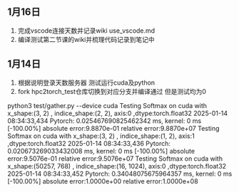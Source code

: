 ## 1月16日
1. 完成vscode连接天数并记录wiki use_vscode.md
2. 编译测试第二节课的wiki并梳理代码记录到笔记中

## 1月14日
1. 根据说明登录天数服务器 测试运行cuda及python
2. fork hpc2torch_test仓库切换到对应分支并编译通过  但是测试均为0

python3 test/gather.py --device cuda
Testing Softmax on cuda with x_shape:(3, 2) , indice_shape:(2, 2), axis:0 ,dtype:torch.float32
2025-01-14 08:34:33,434 Pytorch: 0.025467690825462342 ms, kernel: 0 ms [-100.00%]
absolute error:9.8870e-01
relative error:9.8870e+07
Testing Softmax on cuda with x_shape:(3, 2) , indice_shape:(1, 2), axis:1 ,dtype:torch.float32
2025-01-14 08:34:33,436 Pytorch: 0.020673269033432008 ms, kernel: 0 ms [-100.00%]
absolute error:9.5076e-01
relative error:9.5076e+07
Testing Softmax on cuda with x_shape:(50257, 768) , indice_shape:(16, 1024), axis:0 ,dtype:torch.float32
2025-01-14 08:34:33,452 Pytorch: 0.34048075675964357 ms, kernel: 0 ms [-100.00%]
absolute error:1.0000e+00
relative error:1.0000e+08


